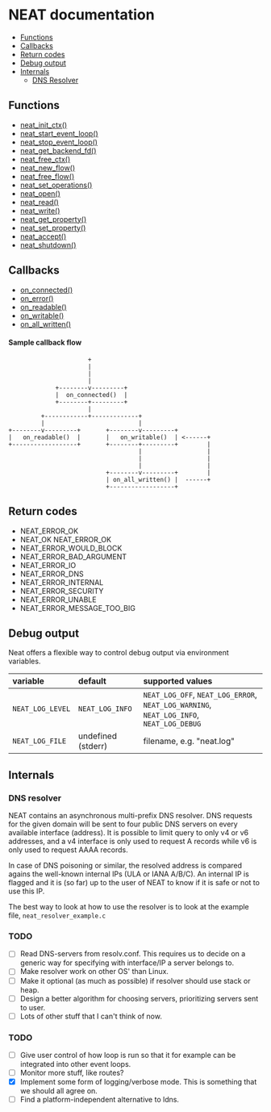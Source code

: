 # NEAT documentation

* [Functions](#functions)
* [Callbacks](#callbacks)
* [Return codes](#return-codes)
* [Debug output](#debug-output)
* [Internals](#internals)
  * [DNS Resolver](#dns-resolver)   

## Functions
* [neat_init_ctx()](func.neat_init_ctx.md)
* [neat_start_event_loop()](func.neat_start_event_loop.md)
* [neat_stop_event_loop()](func.neat_stop_event_loop.md)
* [neat_get_backend_fd()](func.neat_get_backend_fd.md)
* [neat_free_ctx()](func.neat_free_ctx.md)
* [neat_new_flow()](func.neat_new_flow.md)
* [neat_free_flow()](func.neat_free_flow.md)
* [neat_set_operations()](func.neat_set_operations.md)
* [neat_open()](func.neat_open.md)
* [neat_read()](func.neat_read.md)
* [neat_write()](func.neat_write.md)
* [neat_get_property()](func.neat_get_property.md)
* [neat_set_property()](func.neat_set_property.md)
* [neat_accept()](func.neat_accept.md)
* [neat_shutdown()](func.neat_shutdown.md)


## Callbacks
* [on_connected()](callb.on_connected.md)
* [on_error()](callb.on_error.md)
* [on_readable()](callb.on_readable.md)
* [on_writable()](callb.on_writable.md)
* [on_all_written()](callb.on_all_written.md)


#### Sample callback flow
```
                      +
                      |
                      |
                      |
             +--------v---------+
             |  on_connected()  |
             +--------+---------+
                      |
         +------------+-------------+
         |                          |
+--------v---------+       +--------v---------+
|   on_readable()  |       |   on_writable()  | <------+
+------------------+       +--------+---------+        |
                                    |                  |
                                    |                  |
                                    |                  |
                           +--------v---------+        |
                           | on_all_written() |  ------+
                           +------------------+
```

## Return codes

* NEAT_ERROR_OK
* NEAT_OK NEAT_ERROR_OK
* NEAT_ERROR_WOULD_BLOCK
* NEAT_ERROR_BAD_ARGUMENT
* NEAT_ERROR_IO
* NEAT_ERROR_DNS
* NEAT_ERROR_INTERNAL
* NEAT_ERROR_SECURITY
* NEAT_ERROR_UNABLE
* NEAT_ERROR_MESSAGE_TOO_BIG

## Debug output
Neat offers a flexible way to control debug output via environment variables.

| variable         | default           | supported values
| :-------------   |:------------------| :-------------
| `NEAT_LOG_LEVEL` | `NEAT_LOG_INFO`   | `NEAT_LOG_OFF`, `NEAT_LOG_ERROR`, `NEAT_LOG_WARNING`, `NEAT_LOG_INFO`, `NEAT_LOG_DEBUG`
| `NEAT_LOG_FILE`  | undefined (stderr)| filename, e.g. "neat.log"

## Internals
### DNS resolver

NEAT contains an asynchronous multi-prefix DNS resolver. DNS requests for the
given domain will be sent to four public DNS servers on every available
interface (address). It is possible to limit query to only v4 or v6 addresses,
and a v4 interface is only used to request A records while v6 is only used to
request AAAA records.

In case of DNS poisoning or similar, the resolved address is compared agains the
well-known internal IPs (ULA or IANA A/B/C). An internal IP is flagged and it is
(so far) up to the user of NEAT to know if it is safe or not to use this IP.

The best way to look at how to use the resolver is to look at the example file,
`neat_resolver_example.c`

### TODO
- [ ] Read DNS-servers from resolv.conf. This requires us to decide on a generic way
  for specifying with interface/IP a server belongs to.
- [ ] Make resolver work on other OS' than Linux.
- [ ] Make it optional (as much as possible) if resolver should use stack or heap.
- [ ] Design a better algorithm for choosing servers, prioritizing servers sent to
  user.
- [ ] Lots of other stuff that I can't think of now.

### TODO
- [ ] Give user control of how loop is run so that it for example can be integrated into other event loops.
- [ ] Monitor more stuff, like routes?
- [x] Implement some form of logging/verbose mode. This is something that we should all agree on.
- [ ] Find a platform-independent alternative to ldns.
